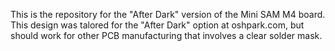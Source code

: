 This is the repository for the "After Dark" version of the Mini SAM M4 board.  This design was talored for the "After Dark" option at oshpark.com, but should work for other PCB manufacturing that involves a clear solder mask.
